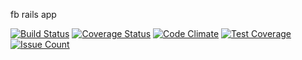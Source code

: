 fb rails app

[![Build Status](https://travis-ci.org/sic-f/fb.svg?branch=master)](https://travis-ci.org/sic-f/fb)
[![Coverage Status](https://coveralls.io/repos/github/sic-f/fb/badge.svg?branch=master)](https://coveralls.io/github/sic-f/fb?branch=master)
[![Code Climate](https://codeclimate.com/github/sic-f/fb/badges/gpa.svg)](https://codeclimate.com/github/sic-f/fb)
[![Test Coverage](https://codeclimate.com/github/sic-f/fb/badges/coverage.svg)](https://codeclimate.com/github/sic-f/fb/coverage)
[![Issue Count](https://codeclimate.com/github/sic-f/fb/badges/issue_count.svg)](https://codeclimate.com/github/sic-f/fb)
